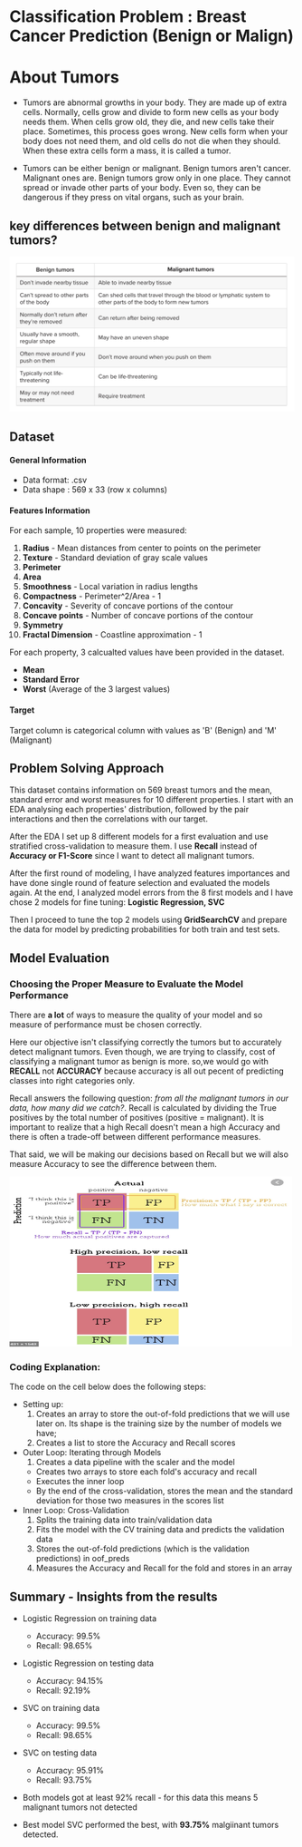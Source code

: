 # Classification Problem : Breast Cancer Prediction (Benign or Malign) 

# About Tumors
- Tumors are abnormal growths in your body. They are made up of extra cells. Normally, cells grow and divide to form new cells as your body needs them. When cells grow old, they die, and new cells take their place. Sometimes, this process goes wrong. New cells form when your body does not need them, and old cells do not die when they should. When these extra cells form a mass, it is called a tumor.

- Tumors can be either benign or malignant. Benign tumors aren't cancer. Malignant ones are. Benign tumors grow only in one place. They cannot spread or invade other parts of your body. Even so, they can be dangerous if they press on vital organs, such as your brain.

## key differences between benign and malignant tumors?

<img src="benign_malignant.png" />

## Dataset

#### General Information
- Data format: .csv
- Data shape : 569 x 33 (row x columns)

#### Features Information

For each sample, 10 properties were measured:


<ol>
    <li><b>Radius</b> - Mean distances from center to points on the perimeter</li>
    <li><b>Texture</b> - Standard deviation of gray scale values</li>
    <li><b>Perimeter</b></li>
    <li><b>Area</b></li>
    <li><b>Smoothness</b> - Local variation in radius lengths</li>
    <li><b>Compactness</b> - Perimeter^2/Area - 1</li>
    <li><b>Concavity</b> - Severity of concave portions of the contour</li>
    <li><b>Concave points</b> - Number of concave portions of the contour</li>
    <li><b>Symmetry</b></li>
    <li><b>Fractal Dimension</b> - Coastline approximation - 1 </li>
</ol>

For each property, 3 calcualted values have been provided in the dataset.
- **Mean**
- **Standard Error**
- **Worst** (Average of the 3 largest values)

#### Target

Target column is categorical column with values as 'B' (Benign) and 'M' (Malignant) <br>

## Problem Solving Approach

This dataset contains information on 569 breast tumors and the mean, standard error and worst measures for 10 different properties. I start with an EDA analysing each properties' distribution, followed by the pair interactions and then the correlations with our target.

After the EDA I set up 8 different models for a first evaluation and use stratified cross-validation to measure them. I use **Recall** instead of **Accuracy or F1-Score** since I want to detect all malignant tumors. 

After the first round of modeling, I have analyzed features importances and have done single round of feature selection and evaluated the models again. At the end, I analyzed model errors from the 8 first models and I have chose 2 models for fine tuning: 
**Logistic Regression, SVC**

Then I proceed to tune the top 2 models using **GridSearchCV** and prepare the data for model by predicting probabilities for both train and test sets.


## Model Evaluation

### Choosing the Proper Measure to Evaluate the Model Performance
There are **a lot** of ways to measure the quality of your model and so measure of performance must be chosen correctly.

Here our objective isn't classifying correctly the tumors but to accurately detect malignant tumors. Even though, we are trying to classify, cost of classifying a malignant tumor as benign is more. so,we would go with **RECALL** not **ACCURACY** because accuracy is all out pecent of predicting classes into right categories only.

Recall answers the following question: *from all the malignant tumors in our data, how many did we catch?*. Recall is calculated by dividing the True positives by the total number of positives (positive = malignant). It is important to realize that a high Recall doesn't mean a high Accuracy and there is often a trade-off between different performance measures. 

That said, we will be making our decisions based on Recall but we will also measure Accuracy to see the difference between them. 

<img src="Precision_recall.png" width="500" height="300"/>



### Coding Explanation:

The code on the cell below does the following steps:
* Setting up:
    1. Creates an array to store the out-of-fold predictions that we will use later on. Its shape is the training size by the number of models we have;
    2. Creates a list to store the Accuracy and Recall scores
* Outer Loop: Iterating through Models
    1. Creates a data pipeline with the scaler and the model
    - Creates two arrays to store each fold's accuracy and recall
    - Executes the inner loop
    - By the end of the cross-validation, stores the mean and the standard deviation for those two measures in the scores list
* Inner Loop: Cross-Validation
    1. Splits the training data into train/validation data
    2. Fits the model with the CV training data and predicts the validation data
    3. Stores the out-of-fold predictions (which is the validation predictions) in oof_preds
    4. Measures the Accuracy and Recall for the fold and stores in an array
    
## Summary - Insights from the results 

* Logistic Regression on training data
    - Accuracy:  99.5%     
    - Recall: 98.65%

* Logistic Regression on testing data
    - Accuracy:  94.15%     
    - Recall: 92.19%

* SVC on training data
    - Accuracy:  99.5%     
    - Recall: 98.65%

* SVC on testing data
    - Accuracy:  95.91%     
    - Recall: 93.75%
    
* Both models got at least 92% recall - for this data this means 5 malignant tumors not detected
* Best model SVC performed the best, with **93.75%** malgiinant tumors detected.

    
